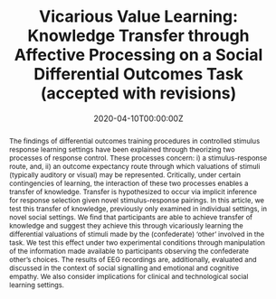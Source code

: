 ---
abstract: "The findings of differential outcomes training procedures in controlled stimulus response
 learning settings have been explained through theorizing two processes
 of response control. These processes concern: i) a stimulus-response route, and,
 ii) an outcome expectancy route through which valuations of stimuli (typically
 auditory or visual) may be represented. Critically, under certain contingencies
 of learning, the interaction of these two processes enables a transfer of knowledge. 
 Transfer is hypothesized to occur via implicit inference for response selection 
 given novel stimulus-response pairings. In this article, we test this transfer
 of knowledge, previously only examined in individual settings, in novel social
 settings. We find that participants are able to achieve transfer of knowledge and
 suggest they achieve this through vicariously learning the differential valuations
 of stimuli made by the (confederate) ‘other’ involved in the task. We test this effect under 
 two experimental conditions through manipulation of the information
 made available to participants observing the confederate other’s choices. The
 results of EEG recordings are, additionally, evaluated and discussed in the context 
 of social signalling and emotional and cognitive empathy. We also consider
 implications for clinical and technological social learning settings." 
authors:
- admin
- Rickard Carlsson
- Pierre Gander
- Robert Lowe
date: "2020-04-10T00:00:00Z"
doi: ""
featured: false
links:
projects:
publication: "*Acta Psychologica*"
publication_short: ""
publication_types:
- "2"
publishDate: "Accepted with revisions"
slides: ""
summary: ""
tags:
- affect
- differential outcomes training
- inference
- knowledge transfer
title: 'Vicarious Value Learning: Knowledge Transfer through Affective Processing on a Social Differential Outcomes Task (accepted with revisions)'
url_code: ""
url_dataset: ""
url_pdf: ""
url_poster: ""
url_project: ""
url_slides: ""
url_source: ""
url_video: ""
---